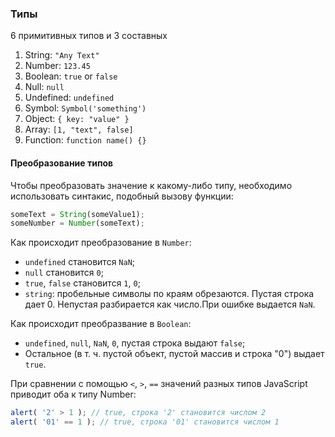 ### Типы

6 примитивных типов и 3 составных

1. String: `"Any Text"`
2. Number: `123.45`
3. Boolean: `true` or `false`
4. Null: `null`
5. Undefined: `undefined`
6. Symbol: `Symbol('something')`
7. Object: `{ key: "value" }`
8. Array: `[1, "text", false]`
9. Function: `function name() {}`

#### Преобразование типов

Чтобы преобразовать значение к какому-либо типу, необходимо использовать синтакис, подобный вызову функции:

```javascript
someText = String(someValue1);
someNumber = Number(someText);
```

Как происходит преобразование в `Number`:

* `undefined` становится `NaN`;
* `null` становится `0`;
* `true`,  `false` становится `1`, `0`;
* `string`: пробельные символы по краям обрезаются. Пустая строка дает 0. Непустая разбирается как число.При ошибке выдается `NaN`.

Как происходит преобразвание в `Boolean`:

* `undefined`, `null`, `NaN`, `0`, пустая строка выдают `false`;
* Остальное (в т. ч. пустой объект, пустой массив и строка "0") выдает `true`.

При сравнении с помощью `<`, `>`, `==` значений разных типов JavaScript приводит оба к типу Number:

```javascript
alert( '2' > 1 ); // true, строка '2' становится числом 2
alert( '01' == 1 ); // true, строка '01' становится числом 1
```

